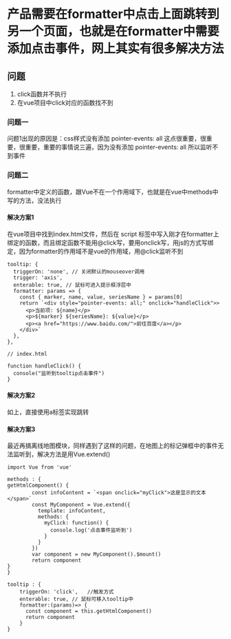 # 产品需要在formatter中点击上面跳转到另一个页面，也就是在formatter中需要添加点击事件，网上其实有很多解决方法

## 问题

1. click函数并不执行
2. 在vue项目中click对应的函数找不到

### 问题一

问题1出现的原因是：css样式没有添加 pointer-events: all 这点很重要，很重要，很重要，重要的事情说三遍，因为没有添加 pointer-events: all 所以监听不到事件

### 问题二

formatter中定义的函数，跟Vue不在一个作用域下，也就是在vue中methods中写的方法，没法执行

#### 解决方案1

在vue项目中找到index.html文件，然后在 script 标签中写入刚才在formatter上绑定的函数，而且绑定函数不能用@click写，要用onclick写，用js的方式写绑定，因为formatter的作用域不是vue的作用域，用@click监听不到

```
tooltip: {
  triggerOn: 'none', // 关闭默认的mouseover调用
  trigger: 'axis',
  enterable: true, // 鼠标可进入提示框浮层中
  formatter: params => {
    const { marker, name, value, seriesName } = params[0]
    return `<div style="pointer-events: all;" onclick="handleClick">>
      <p>当前项: ${name}</p>
      <p>${marker} ${seriesName}: ${value}</p>
      <p><a href="https://www.baidu.com/">前往百度</a></p>
    </div>`
  },
},
```

```
// index.html

function handleClick() {
  console("监听到tooltip点击事件")
}
```

#### 解决方案2

如上，直接使用a标签实现跳转

#### 解决方案3

最近再搞离线地图模块，同样遇到了这样的问题，在地图上的标记弹框中的事件无法监听到，解决方法是用Vue.extend()

```
import Vue from 'vue'

methods : {
getHtmlComponent() {
        const infoContent = `<span onclick="myClick">这是显示的文本</span>`
        const MyComponent = Vue.extend({
          template: infoContent,
          methods: {
            myClick: function() {
              console.log('点击事件监听到')
            }
          }
        })
        var component = new MyComponent().$mount()
        return component
}
}

tooltip : {
    triggerOn: 'click',   //触发方式
    enterable: true, // 鼠标可移入tooltip中
    formatter:(params)=> {
      const component = this.getHtmlComponent()
      return component 
    }
}
```
